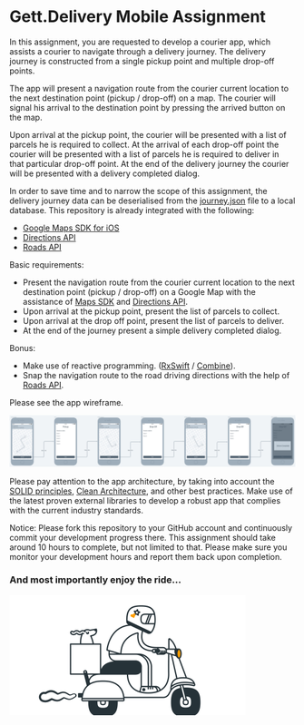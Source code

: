 # Gett.Delivery Mobile Assignment

In this assignment, you are requested to develop a courier app, which assists a courier to navigate through a delivery journey. The delivery journey is constructed from a single pickup point and multiple drop-off points.

The app will present a navigation route from the courier current location to the next destination point (pickup / drop-off) on a map. The courier will signal his arrival to the destination point by pressing the arrived button on the map.

Upon arrival at the pickup point, the courier will be presented with a list of parcels he is required to collect. At the arrival of each drop-off point the courier will be presented with a list of parcels he is required to deliver in that particular drop-off point. At the end of the delivery journey the courier will be presented with a delivery completed dialog.

In order to save time and to narrow the scope of this assignment, the delivery journey data can be deserialised from the [journey.json][journey-json-file] file to a local database. This repository is already integrated with the following:
* [Google Maps SDK for iOS][maps-sdk-api-url]
* [Directions API][directions-api-url]
* [Roads API][roads-api-url]

Basic requirements:
* Present the navigation route from the courier current location to the next destination point (pickup / drop-off) on a Google Map with the assistance of [Maps SDK][maps-sdk-api-url] and [Directions API][directions-api-url].
* Upon arrival at the pickup point, present the list of parcels to collect.
* Upon arrival at the drop off point, present the list of parcels to deliver.
* At the end of the journey present a simple delivery completed dialog.

Bonus:
* Make use of reactive programming. ([RxSwift][rx-swift-url] / [Combine][combine-url]).
* Snap the navigation route to the road driving directions with the help of [Roads API][roads-api-url].

Please see the app wireframe.
<p align="center">
  <img src="./delivery_mobile_assignment_wireframe.png" width="1080">
</p>

Please pay attention to the app architecture, by taking into account the [SOLID principles][solid-url], [Clean Architecture][clean-arch-url], and other best practices. Make use of the latest proven external libraries to develop a robust app that complies with the current industry standards.

Notice:
Please fork this repository to your GitHub account and continuously commit your development progress there. This assignment should take around 10 hours to complete, but not limited to that. Please make sure you monitor your development hours and report them back upon completion.

### And most importantly enjoy the ride...
<p align="left">
  <img src="./courier.gif" width="416" height="212">
</p>

[maps-sdk-api-url]: https://developers.google.com/maps/documentation/ios-sdk/overview
[directions-api-url]: https://developers.google.com/maps/documentation/directions/overview
[roads-api-url]: https://developers.google.com/maps/documentation/roads/overview
[rx-swift-url]: https://github.com/ReactiveX/RxSwift
[combine-url]: https://developer.apple.com/documentation/combine
[solid-url]: https://en.wikipedia.org/wiki/SOLID
[clean-arch-url]: https://blog.cleancoder.com/uncle-bob/2012/08/13/the-clean-architecture.html
[journey-json-file]: ./journey.json
